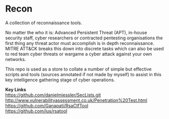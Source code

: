 # Recon
A collection of reconnaissance tools.

No matter the who it is: Advanced Persistent Threat (APT), in-house security staff, cyber researchers or contracted pentesting organisations the first thing any threat actor must accomplish is in depth reconnaissance. 
MITRE ATT&CK breaks this down into discrete tasks which can also be used to red team cyber threats or wargame a cyber attack against your own networks.

This repo is used as a store to collate a number of simple but effective scripts and tools (sources annotated if not made by myself) to assist in this key intelligence gathering stage of cyber operations.

<strong>Key Links</strong><br>
https://github.com/danielmiessler/SecLists.git<br>
http://www.vulnerabilityassessment.co.uk/Penetration%20Test.html<br>
https://github.com/Ganapati/RsaCtfTool<br>
https://github.com/ius/rsatool<br>
